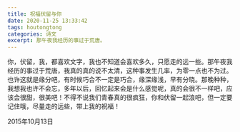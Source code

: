 ```yaml
---
title: 祝福伏留与你
date: 2020-11-25 13:33:42
tags: houtongtong
categories: 诗文
excerpt: 那午夜我经历的事过于荒唐。
---
```

你，伏留，我，都喜欢文字，我也不知道会喜欢多久，只愿走的远一些。那午夜我经历的事过于荒唐，我真的真的说不太清，这种事发生几率，为零一点也不为过。也许这就是缘分吧，有时候巧合不一定是巧合，缘深缘浅，早有分晓。那晚种种，我想我也许不会忘，多年以后，回忆起来会是什么感觉呢，真的会很不一样吧，应该会很甜，很美吧！不得不说我们青春真的很疯狂，你和伏留一起浪吧，但一定要记住哦，尽量走的远些，带上我的祝福！

2015年10月13日
